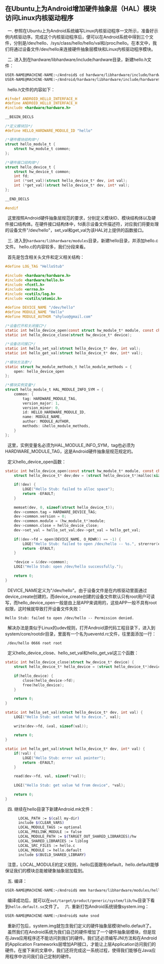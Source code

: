 ## 在Ubuntu上为Android增加硬件抽象层（HAL）模块访问Linux内核驱动程序 ##

&nbsp;&nbsp;一. 参照在Ubuntu上为Android系统编写Linux内核驱动程序一文所示，准备好示例内核驱动序。完成这个内核驱动程序后，便可以在Android系统中得到三个文件，分别是/dev/hello、/sys/class/hello/hello/val和/proc/hello。在本文中，我们将通过设备文件/dev/hello来连接硬件抽象层模块和Linux内核驱动程序模块。

&nbsp;&nbsp;二. 进入到在hardware/libhardware/include/hardware目录，新建hello.h文件：
```bash
USER-NAME@MACHINE-NAME:~/Android$ cd hardware/libhardware/include/hardware
USER-NAME@MACHINE-NAME:~/Android/hardware/libhardware/include/hardware$ vi hello.h
```

&nbsp;&nbsp;hello.h文件的内容如下：
```c
#ifndef ANDROID_HELLO_INTERFACE_H  
#define ANDROID_HELLO_INTERFACE_H  
#include <hardware/hardware.h>  
  
__BEGIN_DECLS  
  
/*定义模块ID*/  
#define HELLO_HARDWARE_MODULE_ID "hello"  
  
/*硬件模块结构体*/  
struct hello_module_t {  
    struct hw_module_t common;  
};  
  
/*硬件接口结构体*/  
struct hello_device_t {  
    struct hw_device_t common;  
    int fd;  
    int (*set_val)(struct hello_device_t* dev, int val);  
    int (*get_val)(struct hello_device_t* dev, int* val);  
};  
  
__END_DECLS  
  
#endif  
```

&nbsp;&nbsp;这里按照Android硬件抽象层规范的要求，分别定义模块ID、模块结构体以及硬件接口结构体。在硬件接口结构体中，fd表示设备文件描述符，对应我们将要处理的设备文件"/dev/hello"，set_val和get_val为该HAL对上提供的函数接口。

&nbsp;&nbsp;三. 进入到`hardware/libhardware/modules`目录，新建hello目录，并添加hello.c文件。 hello.c的内容较多，我们分段来看。

&nbsp;&nbsp;首先是包含相关头文件和定义相关结构：

```c
#define LOG_TAG "HelloStub"  
  
#include <hardware/hardware.h>  
#include <hardware/hello.h>  
#include <fcntl.h>  
#include <errno.h>  
#include <cutils/log.h>  
#include <cutils/atomic.h>  
  
#define DEVICE_NAME "/dev/hello"  
#define MODULE_NAME "Hello"  
#define MODULE_AUTHOR "shyluo@gmail.com"  
  
/*设备打开和关闭接口*/  
static int hello_device_open(const struct hw_module_t* module, const char* name, struct hw_device_t** device);  
static int hello_device_close(struct hw_device_t* device);  
  
/*设备访问接口*/  
static int hello_set_val(struct hello_device_t* dev, int val);  
static int hello_get_val(struct hello_device_t* dev, int* val);  
  
/*模块方法表*/  
static struct hw_module_methods_t hello_module_methods = {  
    open: hello_device_open  
};  
  
/*模块实例变量*/  
struct hello_module_t HAL_MODULE_INFO_SYM = {  
    common: {  
        tag: HARDWARE_MODULE_TAG,  
        version_major: 1,  
        version_minor: 0,  
        id: HELLO_HARDWARE_MODULE_ID,  
        name: MODULE_NAME,  
        author: MODULE_AUTHOR,  
        methods: &hello_module_methods,  
    }  
};  
```
&nbsp;&nbsp;这里，实例变量名必须为HAL_MODULE_INFO_SYM，tag也必须为HARDWARE_MODULE_TAG，这是Android硬件抽象层规范规定的。

&nbsp;&nbsp;定义hello_device_open函数：

```c
static int hello_device_open(const struct hw_module_t* module, const char* name, struct hw_device_t** device) {  
    struct hello_device_t* dev;dev = (struct hello_device_t*)malloc(sizeof(struct hello_device_t));  
      
    if(!dev) {  
        LOGE("Hello Stub: failed to alloc space");  
        return -EFAULT;  
    }  
  
    memset(dev, 0, sizeof(struct hello_device_t));  
    dev->common.tag = HARDWARE_DEVICE_TAG;  
    dev->common.version = 0;  
    dev->common.module = (hw_module_t*)module;  
    dev->common.close = hello_device_close;  
    dev->set_val = hello_set_val;dev->get_val = hello_get_val;  
  
    if((dev->fd = open(DEVICE_NAME, O_RDWR)) == -1) {  
        LOGE("Hello Stub: failed to open /dev/hello -- %s.", strerror(errno));free(dev);  
        return -EFAULT;  
    }  
  
    *device = &(dev->common);  
    LOGI("Hello Stub: open /dev/hello successfully.");  
  
    return 0;  
}  
```

&nbsp;&nbsp;DEVICE_NAME定义为"/dev/hello"。由于设备文件是在内核驱动里面通过device_create创建的，而device_create创建的设备文件默认只有root用户可读写，而hello_device_open一般是由上层APP来调用的，这些APP一般不具有root权限，这时候就导致打开设备文件失败：
```
Hello Stub: failed to open /dev/hello -- Permission denied.
```
&nbsp;&nbsp;解决办法是类似于Linux的udev规则，打开Android源代码工程目录下，进入到system/core/rootdir目录，里面有一个名为ueventd.rc文件，往里面添加一行：
```bash
 /dev/hello 0666 root root
```
&nbsp;&nbsp;定义hello_device_close、hello_set_val和hello_get_val这三个函数：
```c
static int hello_device_close(struct hw_device_t* device) {  
    struct hello_device_t* hello_device = (struct hello_device_t*)device;  
  
    if(hello_device) {  
        close(hello_device->fd);  
        free(hello_device);  
    }  
      
    return 0;  
}  
  
static int hello_set_val(struct hello_device_t* dev, int val) {  
    LOGI("Hello Stub: set value %d to device.", val);  
  
    write(dev->fd, &val, sizeof(val));  
  
    return 0;  
}  
  
static int hello_get_val(struct hello_device_t* dev, int* val) {  
    if(!val) {  
        LOGE("Hello Stub: error val pointer");  
        return -EFAULT;  
    }  
  
    read(dev->fd, val, sizeof(*val));  
  
    LOGI("Hello Stub: get value %d from device", *val);  
  
    return 0;  
}  
```
&nbsp;&nbsp;四. 继续在hello目录下新建Android.mk文件：
```bash
      LOCAL_PATH := $(call my-dir)
      include $(CLEAR_VARS)
      LOCAL_MODULE_TAGS := optional
      LOCAL_PRELINK_MODULE := false
      LOCAL_MODULE_PATH := $(TARGET_OUT_SHARED_LIBRARIES)/hw
      LOCAL_SHARED_LIBRARIES := liblog
      LOCAL_SRC_FILES := hello.c
      LOCAL_MODULE := hello.default
      include $(BUILD_SHARED_LIBRARY)
```
&nbsp;&nbsp;注意，LOCAL_MODULE的定义规则，hello后面跟有default，hello.default能够保证我们的模块总能被硬象抽象层加载到。

&nbsp;&nbsp;五. 编译：
```bash
USER-NAME@MACHINE-NAME:~/Android$ mmm hardware/libhardware/modules/hello
```
&nbsp;&nbsp;编译成功后，就可以在`out/target/product/generic/system/lib/hw`目录下看到`hello.default.so`文件了。
&nbsp;&nbsp;六. 重新打包Android系统镜像system.img：
```bash
USER-NAME@MACHINE-NAME:~/Android$ make snod
```
&nbsp;&nbsp;重新打包后，system.img就包含我们定义的硬件抽象层模块hello.default了。
  虽然我们在Android系统为我们自己的硬件增加了一个硬件抽象层模块，但是现在Java应用程序还不能访问到我们的硬件。我们还必须编写JNI方法和在Android的Application Frameworks层增加API接口，才能让上层Application访问我们的硬件。在接下来的文章中，我们还将完成这一系统过程，使得我们能够在Java应用程序中访问我们自己定制的硬件。
